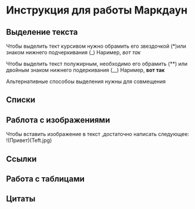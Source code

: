 # Инструкция для работы Маркдаун

## Выделение текста 

Чтобы выделить тект курсивом нужно обрамить его звездочкой (*)или знаком нижнего подчеркивания  (_) Наример, *вот так*

Чтобы выделить текст полужирным, необходимо его обрамить (**) или двойным знаком нижнего подеркивания (__) Наример, **вот так**

Альтернативные способоы выделения нужны для совмещения

## Списки 

## Раблота с изображениями

Чтобы вставить изображение в текст ,достаточно написать следующее:
!(Привет)(Teft.jpg)

## Ссылки

## Работа с таблицами 

## Цитаты